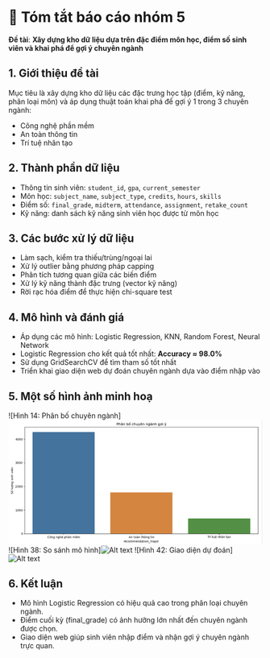 # 📘 Tóm tắt báo cáo nhóm 5

**Đề tài**: **Xây dựng kho dữ liệu dựa trên đặc điểm môn học, điểm số sinh viên và khai phá để gợi ý chuyên ngành**

## 1. Giới thiệu đề tài

Mục tiêu là xây dựng kho dữ liệu các đặc trưng học tập (điểm, kỹ năng, phân loại môn) và áp dụng thuật toán khai phá để gợi ý 1 trong 3 chuyên ngành:

- Công nghệ phần mềm
- An toàn thông tin
- Trí tuệ nhân tạo

## 2. Thành phần dữ liệu

- Thông tin sinh viên: `student_id`, `gpa`, `current_semester`
- Môn học: `subject_name`, `subject_type`, `credits`, `hours`, `skills`
- Điểm số: `final_grade`, `midterm`, `attendance`, `assignment`, `retake_count`
- Kỹ năng: danh sách kỹ năng sinh viên học được từ môn học

## 3. Các bước xử lý dữ liệu

- Làm sạch, kiểm tra thiếu/trùng/ngoại lai
- Xử lý outlier bằng phương pháp capping
- Phân tích tương quan giữa các biến điểm
- Xử lý kỹ năng thành đặc trưng (vector kỹ năng)
- Rời rạc hóa điểm để thực hiện chi-square test

## 4. Mô hình và đánh giá

- Áp dụng các mô hình: Logistic Regression, KNN, Random Forest, Neural Network
- Logistic Regression cho kết quả tốt nhất: **Accuracy ≈ 98.0%**
- Sử dụng GridSearchCV để tìm tham số tốt nhất
- Triển khai giao diện web dự đoán chuyên ngành dựa vào điểm nhập vào

## 5. Một số hình ảnh minh hoạ

![Hình 14: Phân bố chuyên ngành]![Alt text](./images/image.png)
![Hình 38: So sánh mô hình]![Alt text](.images/image1.png)
![Hình 42: Giao diện dự đoán]![Alt text](.images/image2.png)

## 6. Kết luận

- Mô hình Logistic Regression có hiệu quả cao trong phân loại chuyên ngành.
- Điểm cuối kỳ (final_grade) có ảnh hưởng lớn nhất đến chuyên ngành được chọn.
- Giao diện web giúp sinh viên nhập điểm và nhận gợi ý chuyên ngành trực quan.
